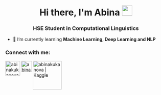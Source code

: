 <h1 align="center">Hi there, I'm Abina
<img src="https://github.com/blackcater/blackcater/raw/main/images/Hi.gif" height="32"/></h1>
<h3 align="center">HSE Student in Computational Linguistics</h3>

- 🌱 I’m currently learning **Machine Learning, Deep Learning and NLP**


<h3 align="left">Connect with me:</h3>

[<img align="left" alt="abinakukanova | Gmail" width="46px" src="https://upload.wikimedia.org/wikipedia/commons/7/7e/Gmail_icon_%282020%29.svg" />][gmail]

[<img align="left" alt="abinakukanova | GitHub" width="34px" src="https://upload.wikimedia.org/wikipedia/commons/9/91/Octicons-mark-github.svg" />][github]

[<img align="left" alt="abinakukanova | Kaggle" width="90px" src="https://upload.wikimedia.org/wikipedia/commons/7/7c/Kaggle_logo.png" />][kaggle]

[gmail]: mailto:abinakukanova@gmail.com
[github]: https://github.com/abinakukanova
[kaggle]: https://www.kaggle.com/abinakukanova15
